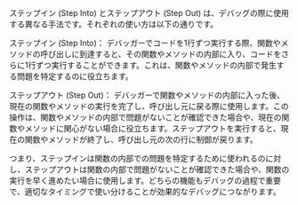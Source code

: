 ステップイン (Step Into) とステップアウト (Step Out) は、デバッグの際に使用する異なる手法です。それぞれの使い方は以下の通りです。

ステップイン (Step Into)：
デバッガーでコードを1行ずつ実行する際、関数やメソッドの呼び出しに到達すると、その関数やメソッドの内部に入り、コードをさらに1行ずつ実行することができます。これは、関数やメソッドの内部で発生する問題を特定するのに役立ちます。

ステップアウト (Step Out)：
デバッガーで関数やメソッドの内部に入った後、現在の関数やメソッドの実行を完了し、呼び出し元に戻る際に使用します。この操作は、関数やメソッドの内部で問題がないことが確認できた場合や、現在の関数やメソッドに関心がない場合に役立ちます。ステップアウトを実行すると、現在の関数やメソッドが終了し、呼び出し元の次の行に制御が戻ります。

つまり、ステップインは関数の内部での問題を特定するために使われるのに対し、ステップアウトは関数の内部で問題がないことが確認できた場合や、関数の実行を早く進めたい場合に使用します。どちらの機能もデバッグの過程で重要で、適切なタイミングで使い分けることが効果的なデバッグにつながります。
